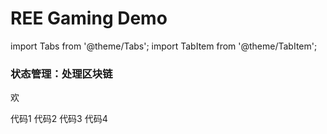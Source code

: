 # REE Gaming Demo

import Tabs from '@theme/Tabs';
import TabItem from '@theme/TabItem';

<div style={{ display: 'flex', gap: '20px' }}>
  <div style={{ flex: 1 }}>
    <h3>状态管理：处理区块链</h3>
    <p>欢</p>
  </div>

  <div style={{ flex: 1 }}>
    <Tabs>
      <TabItem value="source" label="Source" default>
        <Tabs>
          <TabItem value="toml" label="Cargo.toml" default>
           代码1
          </TabItem>
          <TabItem value="lib" label="lib.rs">
            代码2
          </TabItem>
        </Tabs>
      </TabItem>
      <TabItem value="solution" label="Solution">
        <Tabs>
          <TabItem value="state" label="state.rs" default>
            代码3
          </TabItem>
          <TabItem value="lib" label="lib.rs">
            代码4
          </TabItem>
        </Tabs>
      </TabItem>
    </Tabs>
  </div>
</div>